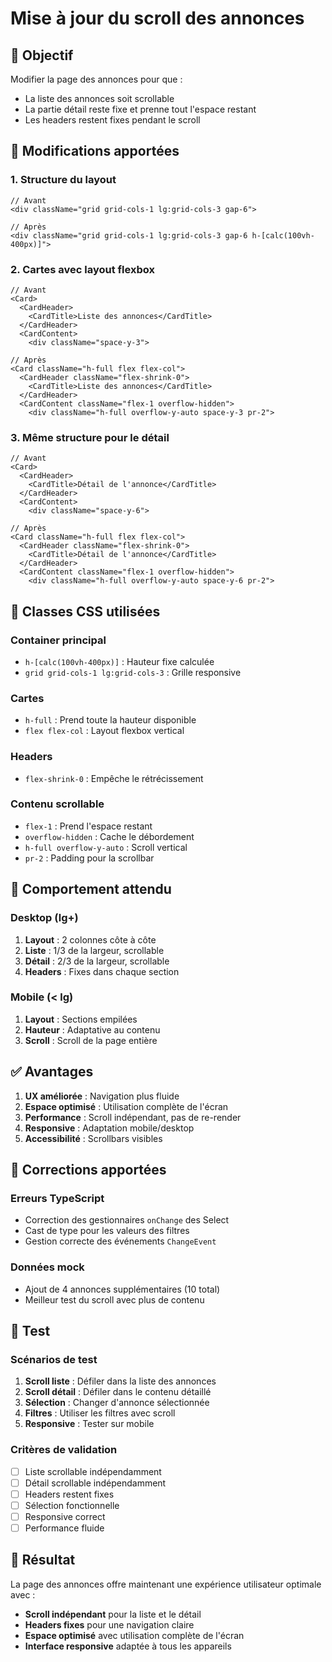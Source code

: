 # Mise à jour du scroll des annonces

## 🎯 Objectif
Modifier la page des annonces pour que :
- La liste des annonces soit scrollable
- La partie détail reste fixe et prenne tout l'espace restant
- Les headers restent fixes pendant le scroll

## 🔧 Modifications apportées

### 1. Structure du layout
```tsx
// Avant
<div className="grid grid-cols-1 lg:grid-cols-3 gap-6">

// Après  
<div className="grid grid-cols-1 lg:grid-cols-3 gap-6 h-[calc(100vh-400px)]">
```

### 2. Cartes avec layout flexbox
```tsx
// Avant
<Card>
  <CardHeader>
    <CardTitle>Liste des annonces</CardTitle>
  </CardHeader>
  <CardContent>
    <div className="space-y-3">

// Après
<Card className="h-full flex flex-col">
  <CardHeader className="flex-shrink-0">
    <CardTitle>Liste des annonces</CardTitle>
  </CardHeader>
  <CardContent className="flex-1 overflow-hidden">
    <div className="h-full overflow-y-auto space-y-3 pr-2">
```

### 3. Même structure pour le détail
```tsx
// Avant
<Card>
  <CardHeader>
    <CardTitle>Détail de l'annonce</CardTitle>
  </CardHeader>
  <CardContent>
    <div className="space-y-6">

// Après
<Card className="h-full flex flex-col">
  <CardHeader className="flex-shrink-0">
    <CardTitle>Détail de l'annonce</CardTitle>
  </CardHeader>
  <CardContent className="flex-1 overflow-hidden">
    <div className="h-full overflow-y-auto space-y-6 pr-2">
```

## 📐 Classes CSS utilisées

### Container principal
- `h-[calc(100vh-400px)]` : Hauteur fixe calculée
- `grid grid-cols-1 lg:grid-cols-3` : Grille responsive

### Cartes
- `h-full` : Prend toute la hauteur disponible
- `flex flex-col` : Layout flexbox vertical

### Headers
- `flex-shrink-0` : Empêche le rétrécissement

### Contenu scrollable
- `flex-1` : Prend l'espace restant
- `overflow-hidden` : Cache le débordement
- `h-full overflow-y-auto` : Scroll vertical
- `pr-2` : Padding pour la scrollbar

## 🎨 Comportement attendu

### Desktop (lg+)
1. **Layout** : 2 colonnes côte à côte
2. **Liste** : 1/3 de la largeur, scrollable
3. **Détail** : 2/3 de la largeur, scrollable
4. **Headers** : Fixes dans chaque section

### Mobile (< lg)
1. **Layout** : Sections empilées
2. **Hauteur** : Adaptative au contenu
3. **Scroll** : Scroll de la page entière

## ✅ Avantages

1. **UX améliorée** : Navigation plus fluide
2. **Espace optimisé** : Utilisation complète de l'écran
3. **Performance** : Scroll indépendant, pas de re-render
4. **Responsive** : Adaptation mobile/desktop
5. **Accessibilité** : Scrollbars visibles

## 🐛 Corrections apportées

### Erreurs TypeScript
- Correction des gestionnaires `onChange` des Select
- Cast de type pour les valeurs des filtres
- Gestion correcte des événements `ChangeEvent`

### Données mock
- Ajout de 4 annonces supplémentaires (10 total)
- Meilleur test du scroll avec plus de contenu

## 🧪 Test

### Scénarios de test
1. **Scroll liste** : Défiler dans la liste des annonces
2. **Scroll détail** : Défiler dans le contenu détaillé
3. **Sélection** : Changer d'annonce sélectionnée
4. **Filtres** : Utiliser les filtres avec scroll
5. **Responsive** : Tester sur mobile

### Critères de validation
- [ ] Liste scrollable indépendamment
- [ ] Détail scrollable indépendamment  
- [ ] Headers restent fixes
- [ ] Sélection fonctionnelle
- [ ] Responsive correct
- [ ] Performance fluide

## 🚀 Résultat

La page des annonces offre maintenant une expérience utilisateur optimale avec :
- **Scroll indépendant** pour la liste et le détail
- **Headers fixes** pour une navigation claire
- **Espace optimisé** avec utilisation complète de l'écran
- **Interface responsive** adaptée à tous les appareils 